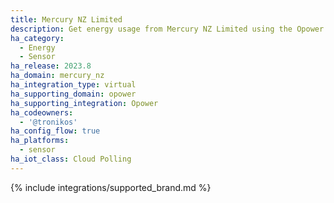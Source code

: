 ```yaml
---
title: Mercury NZ Limited
description: Get energy usage from Mercury NZ Limited using the Opower integration
ha_category:
  - Energy
  - Sensor
ha_release: 2023.8
ha_domain: mercury_nz
ha_integration_type: virtual
ha_supporting_domain: opower
ha_supporting_integration: Opower
ha_codeowners:
  - '@tronikos'
ha_config_flow: true
ha_platforms:
  - sensor
ha_iot_class: Cloud Polling
---
```


{% include integrations/supported_brand.md %}
